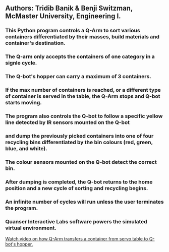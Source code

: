 ## Authors: Tridib Banik & Benji Switzman, McMaster University, Engineering I.

### This Python program controls a Q-Arm to sort various containers differentiated by their masses, build materials and container's destination. 

### The Q-arm only accepts the containers of one category in a signle cycle.

### The Q-bot's hopper can carry a maximum of 3 containers.

### If the max number of containers is reached, or a different type of container is served in the table, the Q-Arm stops and Q-bot starts moving.

### The program also controls the Q-bot to follow a specific yellow line detected by IR sensors mounted on the Q-bot 
### and dump the previously picked containers into one of four recycling bins differentiated by the bin colours (red, green, blue, and white). 

### The colour sensors mounted on the Q-bot detect the correct bin. 

### After dumping is completed, the Q-bot returns to the home position and a new cycle of sorting and recycling begins.

### An infinite number of cycles will run unless the user terminates the program. 

### Quanser Interactive Labs software powers the simulated virtual environment.

[Watch video on how Q-Arm transfers a container from servo table to Q-bot's hopper.](./ServoTable_to_Hopper.mp4)
